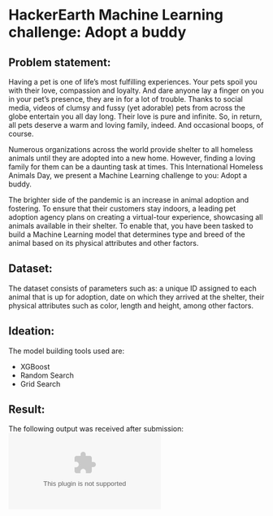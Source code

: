 # HackerEarth Machine Learning challenge: Adopt a buddy

## Problem statement:

Having a pet is one of life’s most fulfilling experiences. Your pets spoil you with their love, compassion and loyalty. And dare anyone lay a finger on you in your pet’s presence, they are in for a lot of trouble. Thanks to social media, videos of clumsy and fussy (yet adorable) pets from across the globe entertain you all day long. Their love is pure and infinite. So, in return, all pets deserve a warm and loving family, indeed. And occasional boops, of course.

Numerous organizations across the world provide shelter to all homeless animals until they are adopted into a new home. However, finding a loving family for them can be a daunting task at times.  This International Homeless Animals Day, we present a Machine Learning challenge to you: Adopt a buddy.

The brighter side of the pandemic is an increase in animal adoption and fostering. To ensure that their customers stay indoors, a leading pet adoption agency plans on creating a virtual-tour experience, showcasing all animals available in their shelter. To enable that, you have been tasked to build a Machine Learning model that determines type and breed of the animal based on its physical attributes and other factors.

## Dataset:

The dataset consists of parameters such as: a unique ID assigned to each animal that is up for adoption, date on which they arrived at the shelter, their physical attributes such as color, length and height, among other factors.

## Ideation:

The model building tools used are:
- XGBoost
- Random Search
- Grid Search

## Result:

The following output was received after submission:
![Result](https://github.com/Madhav-Somanath/Adopt-a-buddy/blob/master/submission.csv)

